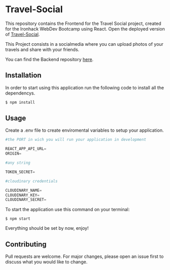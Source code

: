 # Travel-Social

This repository contains the Frontend for the Travel Social project, created for the Ironhack WebDev Bootcamp using React. Open the deployed version of [Travel-Social](https://project-travels.netlify.app/).

This Project consists in a socialmedia where you can upload photos of your travels and share with your friends.

You can find the Backend repository [here](https://github.com/Travel-socialmedia-project/Travel-Backend/tree/main/projectname-server).

## Installation

In order to start using this application run the following code to install all the dependencys.

```bash
$ npm install
```

## Usage

Create a .env file to create enviromental variables to setup your application.
```python
#the PORT in wich you will run your application in development

REACT_APP_API_URL=
ORIGIN=

#any string

TOKEN_SECRET=

#cloudinary credentials

CLOUDINARY_NAME=
CLOUDINARY_KEY=
CLOUDINARY_SECRET=
```
To start the application use this command on your terminal:
```
$ npm start
```
Everything should be set by now, enjoy!

## Contributing

Pull requests are welcome. For major changes, please open an issue first
to discuss what you would like to change.


